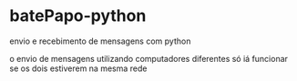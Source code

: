 # batePapo-python
envio e recebimento de mensagens com python
 <br> 

 o envio de mensagens utilizando computadores diferentes só iá funcionar se os dois estiverem na mesma rede
